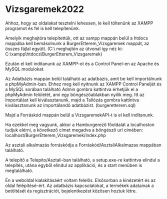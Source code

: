 # Vizsgaremek2022

Ahhoz, hogy az oldalakat tesztelni lehessen, le kell töltenünk az XAMPP programot és fel is kell telepítenünk.

Amelyik meghajtóra telepítettük, ott az xampp mappán belül a htdocs mappába kell bemásolnunk a BurgerEtterem_Vizsgaremek mappát, az összes fájlal együtt. (C:\ meghajtón az útvonal így néz ki: C:\xampp\htdocs\BurgerEtterem_Vizsgaremek)

Ezután el kell indítanunk az XAMPP-ot és a Control Panel-en az Apache és MySQL modulokat.

Az Adatbázis mappán belül található az adatbázis, amit be kell importálnunk a phpMyAdmin-ban. Ehhez meg kell nyitnunk az XAMPP Control Paneljét és a MySQL sorában található Admin gombra kattintva érhetjük el a phpMyAdmin felületét, ami egy böngészőablakban nyílik meg.
Itt az Importálást kell kiválasztanunk, majd a Tallózás gombra kattintva kiválasztanunk az importálandó adatbázist. (burgeretterem.sql)

Majd a Forráskód mappán belül a VizsgaremekAPI-t is el kell indítanunk.

Ha ezekkel meg vagyunk, akkor a Hamburgerező főoldalát a localhoston tudjuk elérni, a következő címet megadva a böngésző url címében:
localhost/BurgerEtterem_Vizsgaremek/index.php

Az asztali alkalmazás forráskódja a Forráskód/AsztaliAlkalmazas mappában található.

A telepítő a Telepito/Asztali-ban található, a setup.exe-re kattintva elindul a telepítés, utána egyből elindul az applikáció, és a start menüben is megtalálható.


Én a weboldal kialakításáért voltam felelős. Elsősorban a kinézetért és az oldal felépítésé-ért. Az adatbázis kapcsolatokat, a termékek adatainak a betöltését és regisztrációt, bejelentkezést közösen hoztuk létre.
